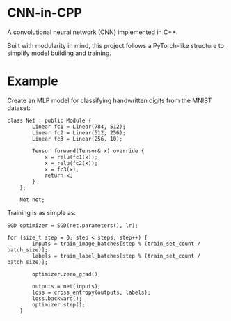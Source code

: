 # CNN-in-CPP
A convolutional neural network (CNN) implemented in C++.

Built with modularity in mind, this project follows a PyTorch-like structure to simplify model building and training.

# Example
Create an MLP model for classifying handwritten digits from the MNIST dataset:
```
class Net : public Module {
        Linear fc1 = Linear(784, 512);
        Linear fc2 = Linear(512, 256);
        Linear fc3 = Linear(256, 10);

        Tensor forward(Tensor& x) override {
            x = relu(fc1(x));
            x = relu(fc2(x));
            x = fc3(x);
            return x;
        }
    };

    Net net;
```
Training is as simple as:
```
SGD optimizer = SGD(net.parameters(), lr);

for (size_t step = 0; step < steps; step++) {
        inputs = train_image_batches[step % (train_set_count / batch_size)];
        labels = train_label_batches[step % (train_set_count / batch_size)];

        optimizer.zero_grad();

        outputs = net(inputs);
        loss = cross_entropy(outputs, labels);
        loss.backward();
        optimizer.step();
    }
```